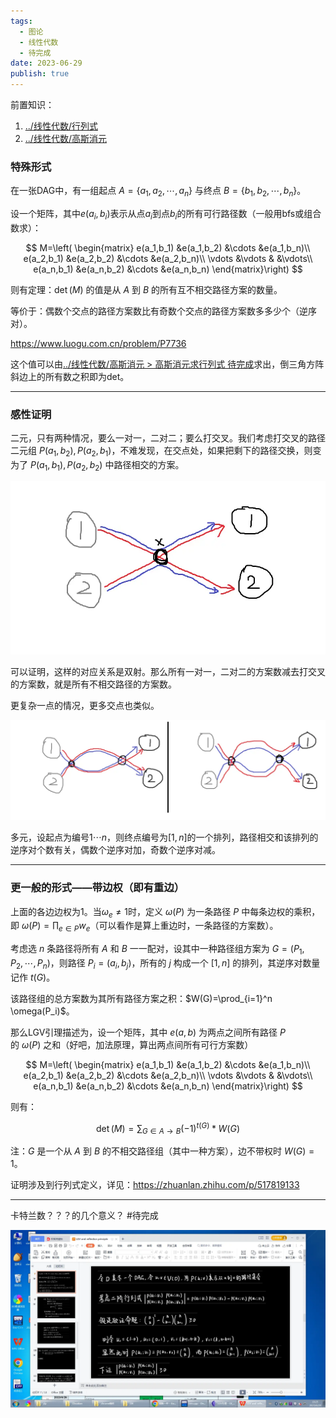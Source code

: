 ```yaml
---
tags:
  - 图论
  - 线性代数
  - 待完成
date: 2023-06-29
publish: true
---
```


前置知识：
1. [../线性代数/行列式](../../../%E8%A1%8C%E5%88%97%E5%BC%8F.md)
2. [../线性代数/高斯消元](../%E7%BA%BF%E6%80%A7%E4%BB%A3%E6%95%B0/%E9%AB%98%E6%96%AF%E6%B6%88%E5%85%83.md)

### 特殊形式

在一张DAG中，有一组起点 $A=\{a_1,a_2,\cdots,a_n\}$ 与终点 $B=\{b_1,b_2,\cdots,b_n\}$。

设一个矩阵，其中$e(a_i,b_i)$表示从点$a_i$到点$b_i$的所有可行路径数（一般用bfs或组合数求）：

$$
M=\left( \begin{matrix} e(a_1,b_1) &e(a_1,b_2) &\cdots &e(a_1,b_n)\\ e(a_2,b_1) &e(a_2,b_2) &\cdots &e(a_2,b_n)\\ \vdots &\vdots & &\vdots\\ e(a_n,b_1) &e(a_n,b_2) &\cdots &e(a_n,b_n) \end{matrix}\right)
$$

则有定理：$\det(M)$ 的值是从 $A$ 到 $B$ 的所有互不相交路径方案的数量。

等价于：偶数个交点的路径方案数比有奇数个交点的路径方案数多多少个（逆序对）。

https://www.luogu.com.cn/problem/P7736

这个值可以由[../线性代数/高斯消元 > 高斯消元求行列式 待完成](../%E7%BA%BF%E6%80%A7%E4%BB%A3%E6%95%B0/%E9%AB%98%E6%96%AF%E6%B6%88%E5%85%83.md#高斯消元求行列式%20待完成)求出，倒三角方阵斜边上的所有数之积即为det。

---
### 感性证明

二元，只有两种情况，要么一对一，二对二；要么打交叉。我们考虑打交叉的路径二元组 $P(a_1,b_2),P(a_2,b_1)$，不难发现，在交点处，如果把剩下的路径交换，则变为了 $P(a_1,b_1),P(a_2,b_2)$ 中路径相交的方案。

![../../assets/img/Pasted image 20230629195206.webp](../../assets/img/Pasted%20image%2020230629195206.webp)

可以证明，这样的对应关系是双射。那么所有一对一，二对二的方案数减去打交叉的方案数，就是所有不相交路径的方案数。

更复杂一点的情况，更多交点也类似。

![../../assets/img/Pasted image 20230629200443.webp](../../assets/img/Pasted%20image%2020230629200443.webp)

多元，设起点为编号$1\cdots n$，则终点编号为$[1,n]$的一个排列，路径相交和该排列的逆序对个数有关，偶数个逆序对加，奇数个逆序对减。

---
### 更一般的形式——带边权（即有重边）

上面的各边边权为$1$。当$\omega_e \not= 1$时，定义 $\omega(P)$ 为一条路径 $P$ 中每条边权的乘积，即 $\omega(P)=\prod_{e\in P} w_e$（可以看作是算上重边时，一条路径的方案数）。

考虑选 $n$ 条路径将所有 $A$ 和 $B$ 一一配对，设其中一种路径组方案为 $G=(P_1,P_2,\cdots,P_n)$，则路径 $P_i=(a_i,b_j)$，所有的 $j$ 构成一个 $[1,n]$ 的排列，其逆序对数量记作 $t(G)$。

该路径组的总方案数为其所有路径方案之积：$W(G)=\prod_{i=1}^n \omega(P_i)$。

那么LGV引理描述为，设一个矩阵，其中 $e(a,b)$ 为两点之间所有路径 $P$ 的 $\omega(P)$ 之和（好吧，加法原理，算出两点间所有可行方案数）


$$
M=\left( \begin{matrix} e(a_1,b_1) &e(a_1,b_2) &\cdots &e(a_1,b_n)\\ e(a_2,b_1) &e(a_2,b_2) &\cdots &e(a_2,b_n)\\ \vdots &\vdots & &\vdots\\ e(a_n,b_1) &e(a_n,b_2) &\cdots &e(a_n,b_n) \end{matrix}\right)
$$


则有：

$$
\det(M)=\sum_{G\in A\rightarrow B} (-1)^{t(G)} *W(G)
$$


注：$G$ 是一个从 $A$ 到 $B$ 的不相交路径组（其中一种方案），边不带权时 $W(G)=1$。

证明涉及到行列式定义，详见：https://zhuanlan.zhihu.com/p/517819133

---


卡特兰数？？？的几个意义？ #待完成

![../../assets/img/Pasted image 20230629192537.webp](../../assets/img/Pasted%20image%2020230629192537.webp)